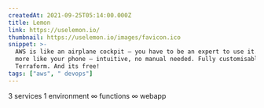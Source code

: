 ```yaml
---
createdAt: 2021-09-25T05:14:00.000Z
title: Lemon
link: https://uselemon.io/
thumbnail: https://uselemon.io/images/favicon.ico
snippet: >-
  AWS is like an airplane cockpit – you have to be an expert to use it. Lemon is
  more like your phone – intuitive, no manual needed. Fully customisable with
  Terraform. And its free!
tags: ["aws", " devops"]
---
```

3 services
1 environment
∞ functions
∞ webapp
